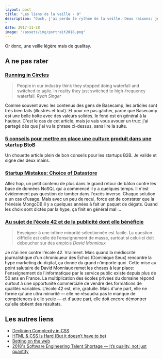 ```yaml
---
layout: post
title: "Les liens de la veille - 9"
description: "Ouch, j'ai perdu le rythme de la veille. Deux raisons: je suis pas mal occupé à autre chose et par ailleurs, je dois bien dire que je trouve peu de contenus qui m'accroche ces dernières semaines. 
"
date: 2017-11-28
image: "/assets/img/portrait2018.png"
---
```


Or donc, une veille légère mais de qualitay. 

## A ne pas rater

### [Running in Circles](https://m.signalvnoise.com/running-in-circles-aae73d79ce19)

>People in our industry think they stopped doing waterfall and switched to agile. In reality they just switched to high-frequency waterfall.
><cite>Ryan Singer</cite>

Comme souvent avec les contenus des gens de Basecamp, les articles sont très bien faits (illustrés et tout). Et pour ne pas gâcher, parce que Basecamp est une belle boîte avec des valeurs solides, le fond est en général à la hauteur. C'est le cas de cet article, mais je vais vous avouer un truc: j'ai partagé dès que j'ai vu la phrase ci-dessus, sans lire la suite.


### [5 conseils pour mettre en place une culture produit dans une startup BtoB](https://medium.com/nerds-hopwork/5-conseils-pour-mettre-en-place-une-culture-produit-dans-une-startup-btob-1f09316e1dce)

Un chouette article plein de bon conseils pour les startups B2B. Je valide et signe des deux mains.

### [Startup Mistakes: Choice of Datastore](https://www.stavros.io/posts/startup-mistakes-datastore/)

Allez hop, un petit contenu de plus dans le grand retour de bâton contre les base de données NoSQL qui a commencé il y a quelques temps. 
Il n'est évidemment pas question de tomber dans l'excès inverse. Chaque solution a un cas d'usage. Mais avec un peu de recul, force est de constater que la frénésie MongoDB il y a quelques années à fait un paquet de dégats. Quand les choix sont dictés par la hype, ça finit en général mal &hellip;

### [Au sujet de l’école 42 et de la publicité dont elle bénéficie](http://binaire.blog.lemonde.fr/2017/11/09/au-sujet-de-lecole-42-et-de-la-publicite-dont-elle-beneficie/)

>Enseigner à une infime minorité sélectionnée est facile. La question difficile est celle de l’enseignement de masse, surtout si celui-ci doit déboucher sur des emplois
><cite>David Monniaux</cite>

Je n'ai rien contre l'école 42. Vraiment. Mais quand la médiocrité journalistique d'un chroniqueur des Échos (Dominique Seux) rencontre la hype marketing du digital, ça donne du grand n'importe quoi. 
Cette mise au point salutaire de David Monniaux remet les choses à leur place: l'enseignement de l'informatique par le service public existe depuis plus de 50 ans en France. La multiplication des écoles privées du domaine répond surtout à une opportunité commerciale de vendre des formations de qualités variables. L'école 42 est, elle, gratuite. Mais d'une part, elle ne forme qu'une ultra minorité — elle ne résoudra pas le manque de compétences à elle seule — et d'autre part, elle doit encore démontrer qu'elle obtient des résultats.

## Les autres liens

- [Declining Complexity in CSS](http://meyerweb.com/eric/thoughts/2017/11/14/declining-complexity-in-css/)
- [HTML & CSS Is Hard (But it doesn’t have to be)](https://internetingishard.com/html-and-css/)
- [Betting on the web](https://joreteg.com/blog/betting-on-the-web)
- [2018's Software Engineering Talent Shortage — It’s quality, not just quantity](https://hackernoon.com/2018s-software-engineering-talent-shortage-its-quality-not-just-quantity-6bdfa366b899)
